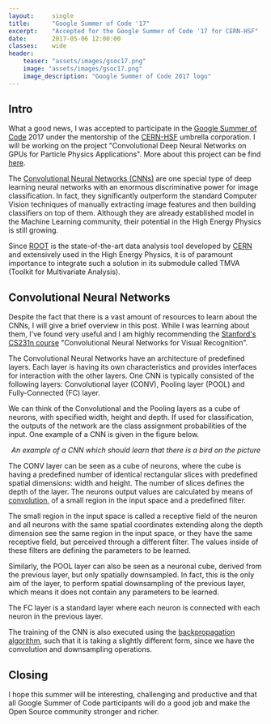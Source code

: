 ```yaml
---
layout:     single
title:      "Google Summer of Code '17"
excerpt:    "Accepted for the Google Summer of Code '17 for CERN-HSF"
date:       2017-05-06 12:00:00
classes:    wide
header:
    teaser: "assets/images/gsoc17.png"
    image: "assets/images/gsoc17.png"
    image_description: "Google Summer of Code 2017 logo"
---
```


<h2> Intro </h2>
<p>What a good news, I was accepted to participate in the
<a href="https://summerofcode.withgoogle.com" target="_blank">Google Summer of Code</a> 2017 under the mentorship
of the <a href="http://hepsoftwarefoundation.org" target="_blank">CERN-HSF</a> umbrella corporation.
I will be working on the project "Convolutional Deep Neural Networks on GPUs for Particle Physics Applications".
More about this project can be find <a href="https://hepsoftwarefoundation.org/gsoc/2017/proposal_TMVAconvolutional.html" target="_blank">
here</a>. </p>


<p>The <a href="https://en.wikipedia.org/wiki/Convolutional_neural_network" target="_blank">Convolutional Neural
Networks (CNNs)</a> are one special type of deep learning neural networks with an enormous discriminative power
for image classification. In fact, they significantly outperform the standard Computer Vision techniques of manually
extracting image features and then building classifiers on top of them. Although they are already established model in
the Machine Learning community, their potential in the High Energy Physics is still growing.</p>

<p>Since <a href="https://root.cern.ch" target="_blank">ROOT</a> is the state-of-the-art data analysis tool developed
by <a href="https://home.cern" target="_blank">CERN</a> and extensively used in the High Energy Physics, it is of
paramount importance to integrate such a solution in its submodule called TMVA (Toolkit for Multivariate Analysis).</p>

<h2>Convolutional Neural Networks</h2>
<p>Despite the fact that there is a vast amount of resources to learn about the CNNs, I will give a brief overview
in this post. While I was learning about them, I've found very useful and I am highly recommending the
<a href="http://cs231n.github.io" target="_blank">Stanford's CS231n course</a> "Convolutional Neural Networks for
Visual Recognition".</p>

<p>The Convolutional Neural Networks have an architecture of predefined layers. Each layer is having its own
characteristics and provides interfaces for interaction with the other layers. One CNN is typically
consisted of the following layers: Convolutional layer (CONV), Pooling layer (POOL) and Fully-Connected (FC) layer.</p>


<p>We can think of the Convolutional and the Pooling layers as a cube of neurons, with specified width, height and depth.
If used for classification, the outputs of the network are the class assignment probabilities of the input.
One example of a CNN is given in the figure below.</p>

<center>
<img src="{{ site.baseurl }}/assets/images/conv-net-bird.png" alt="">
<br/>
<span class="caption text-muted"><i>An example of a CNN which should learn that there is a bird on the picture</i></span>
</center>


<p>The CONV layer can be seen as a cube of neurons, where the cube is having a predefined number of identical rectangular
slices with predefined spatial dimensions: width and height. The number of slices defines the depth of the layer.
The neurons output values are calculated by means of <a href="https://en.wikipedia.org/wiki/Convolution" target="_blank">
convolution</a>, of a small region in the input space and a predefined filter.

The small region in the input space is called a receptive field of the neuron and all neurons with the same spatial
coordinates extending along the depth dimension see the same region in the input space, or they have the same receptive
field, but perceived through a different filter. The values inside of these filters are defining the parameters
to be learned.</p>


<p>Similarly, the POOL layer can also be seen as a neuronal cube, derived from the previous layer, but only spatially
downsampled. In fact, this is the only aim of the layer, to perform spatial downsampling of the previous layer,
which means it does not contain any parameters to be learned. </p>

<p>The FC layer is a standard layer where each neuron is connected with each neuron in the previous layer.</p>

<p>The training of the CNN is also executed using the
<a href="http://neuralnetworksanddeeplearning.com/chap2.html" target="_blank">backpropagation algorithm</a>, such that
it is taking a slightly different form, since we have the convolution and downsampling operations.</p>

<h2>Closing</h2>

<p>I hope this summer will be interesting, challenging and productive and that all Google Summer of Code participants
will do a good job and make the Open Source community stronger and richer.</p>

